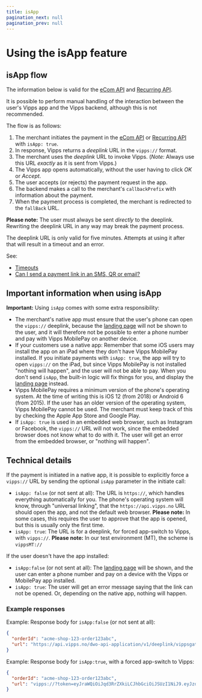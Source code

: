 ```yaml
---
title: isApp
pagination_next: null
pagination_prev: null
---
```


# Using the isApp feature

## isApp flow

The information below is valid for the
[eCom API](https://developer.vippsmobilepay.com/docs/APIs/ecom-api/vipps-ecom-api/#payments-initiated-in-an-app)
and
[Recurring API](https://developer.vippsmobilepay.com/docs/APIs/recurring-api/recurring-api-guide/#accept-an-agreement).

It is possible to perform manual handling of the interaction between the user's Vipps app and the Vipps backend, although this is not recommended.

The flow is as follows:

1. The merchant initiates the payment in the [eCom API](https://developer.vippsmobilepay.com/docs/APIs/ecom-api/vipps-ecom-api/#payments-initiated-in-an-app)
or
[Recurring API](https://developer.vippsmobilepay.com/docs/APIs/recurring-api/recurring-api-guide/#accept-an-agreement) with `isApp: true`.
2. In response, Vipps returns a *deeplink* URL in the `vipps://` format.
3. The merchant uses the *deeplink* URL to invoke Vipps. (*Note:* Always use this URL *exactly* as it is sent from Vipps.)
4. The Vipps app opens automatically, without the user having to click *OK* or *Accept*.
5. The user accepts (or rejects) the payment request in the app.
6. The backend makes a call to the merchant's `callbackPrefix` with information about the payment.
7. When the payment process is completed, the merchant is redirected to the `fallBack` URL.

**Please note:** The user must always be sent *directly* to the deeplink.
Rewriting the deeplink URL in any way may break the payment process.

The deeplink URL is only valid for five minutes.
Attempts at using it after that will result in a timeout and an error.

See:

* [Timeouts](timeouts.md)
* [Can I send a payment link in an SMS, QR or email?](reserve-and-capture.md#can-i-send-a-payment-link-in-an-sms-qr-or-email)

## Important information when using isApp

**Important:** Using `isApp` comes with some extra responsibility:

* The merchant's native app must ensure that the user's phone can open the
  `vipps://` deeplink, because the [landing page](landing-page.md)
  will not be shown to the user, and it will therefore not be possible to
  enter a phone number and pay with Vipps MobilePay on another device.
* If your customers use a native app: Remember that some iOS users
  may install the app on an iPad where they don't have Vipps MobilePay installed. If you
  initiate payments with `isApp: true`, the app will try to open `vipps://` on
  the iPad, but since Vipps MobilePay is not installed "nothing will happen", and the user will
  not be able to pay. When you don't send `isApp`, the built-in logic will
  fix things for you, and display the
  [landing page](landing-page.md)
  instead.
* Vipps MobilePay requires a minimum version of the phone's operating system. At the time
  of writing this is iOS 12 (from 2018) or Android 6 (from 2015). If the user
  has an older version of the operating system, Vipps MobilePay cannot be used.
  The merchant must keep track of this by checking the Apple App Store and
  Google Play.
* If `isApp: true` is used in an embedded web browser, such as
  Instagram or Facebook, the `vipps://` URL will not work, since the
  embedded browser does not know what to do with it.
  The user will get an error from the embedded browser, or "nothing will happen".

## Technical details

If the payment is initiated in a native app, it is possible to explicitly force
a `vipps://` URL by sending the optional `isApp` parameter in the initiate call:

* `isApp: false` (or not sent at all): The URL is `https://`, which handles
  everything automatically for you.
  The phone's operating system will know, through "universal linking", that
  the `https://api.vipps.no` URL should open the app, and not the default
  web browser.
  **Please note:** In some cases, this requires the user to approve that
  the app is opened, but this is usually only the first time.
* `isApp: true`: The URL is for a deeplink, for forced app-switch to Vipps, with `vipps://`.
  **Please note:** In our test environment (MT), the scheme is `vippsMT://`

If the user doesn't have the app installed:

* `isApp:false` (or not sent at all): The
   [landing page](landing-page.md)
   will be shown, and the user can enter a phone number and pay on a device
   with the Vipps or MobilePay app installed.
* `isApp: true`: The user will get an error message saying that the link can
  not be opened. Or, depending on the native app, nothing will happen.

### Example responses

Example: Response body for `isApp:false` (or not sent at all):

```json
{
  "orderId": "acme-shop-123-order123abc",
  "url": "https://api.vipps.no/dwo-api-application/v1/deeplink/vippsgateway?v=2&token=eyJraWQiOiJqd3RrZXkiLC <truncated>"
}
```

Example: Response body for `isApp:true`, with a forced app-switch to Vipps:

```json
{
  "orderId": "acme-shop-123-order123abc",
  "url": "vipps://?token=eyJraWQiOiJqd3RrZXkiLCJhbGciOiJSUzI1NiJ9.eyJzdWIiO <truncated>"
}
```

